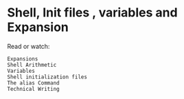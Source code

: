 # Shell, Init files , variables and Expansion
Read or watch:

    Expansions
    Shell Arithmetic
    Variables
    Shell initialization files
    The alias Command
    Technical Writing

